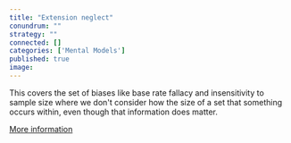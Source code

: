 ```yaml
---
title: "Extension neglect"
conundrum: ""
strategy: ""
connected: []
categories: ['Mental Models']
published: true
image: 
---
```


This covers the set of biases like base rate fallacy and insensitivity to sample size where we don't consider how the size of a set that something occurs within, even though that information does matter.

[More information](https://en.wikipedia.org/wiki/Extension_neglect)


